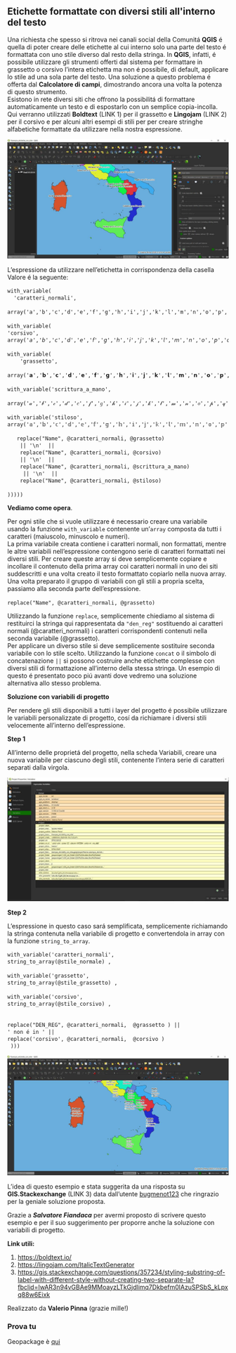 ## Etichette formattate con diversi stili all'interno del testo

Una richiesta che spesso si ritrova nei canali social della Comunitá **QGIS** é quella di poter creare delle etichette al cui interno solo una parte del testo é formattata con uno stile diverso dal resto della stringa.  In **QGIS**, infatti, é possibile utilizzare gli strumenti offerti dal sistema per formattare in grassetto o corsivo l’intera etichetta ma non é possibile, di default, applicare lo stile ad una sola parte del testo. 
Una soluzione a questo problema é offerta dal **Calcolatore di campi**, dimostrando ancora una volta la potenza di questo strumento. <br>
Esistono in rete diversi siti che offrono la possibilitá di formattare automaticamente un testo e di espostarlo con un semplice copia-incolla. Qui verranno utilizzati **Boldtext** (LINK 1) per il grassetto e **Lingojam** (LINK 2) per il corsivo e per alcuni altri esempi di stili per per creare stringhe alfabetiche formattate da utilizzare nella nostra espressione. 

![](/img/esempi/etichette_formattate_diversi_stili/img_01.jpg)

L’espressione da utilizzare nell’etichetta in corrispondenza della casella Valore é la seguente:

```
with_variable(
  'caratteri_normali',
  array('a','b','c','d','e','f','g','h','i','j','k','l','m','n','o','p','q','r','s','t','u','v','w','x','y','z','A','B','C','D','E','F','G','H','I','J','K','L','M','N','O','P','Q','R','S','T','U','V','W','X','Y','Z','0','1','2','3','4','5','6','7','8','9'),

with_variable(
'corsivo',
array('𝘢','𝘣','𝘤','𝘥','𝘦','𝘧','𝘨','𝘩','𝘪','𝘫','𝘬','𝘭','𝘮','𝘯','𝘰','𝘱','𝘲','𝘳','𝘴','𝘵','𝘶','𝘷','𝘸','𝘹','𝘺','𝘻','𝘈','𝘉','𝘊','𝘋','𝘌','𝘍','𝘎','𝘏','𝘐','𝘑','𝘒','𝘓','𝘔','𝘕','𝘖','𝘗','𝘘','𝘙','𝘚','𝘛','𝘜','𝘝','𝘞','𝘟','𝘠','𝘡','0','1','2','3','4','5','6','7','8','9'),

with_variable(
    'grassetto',
    array('𝗮','𝗯','𝗰','𝗱','𝗲','𝗳','𝗴','𝗵','𝗶','𝗷','𝗸','𝗹','𝗺','𝗻','𝗼','𝗽','𝗾','𝗿','𝘀','𝘁','𝘂','𝘃','𝘄','𝘅','𝘆','𝘇','𝗔','𝗕','𝗖','𝗗','𝗘','𝗙','𝗚','𝗛','𝗜','𝗝','𝗞','𝗟','𝗠','𝗡','𝗢','𝗣','𝗤','𝗥','𝗦','𝗧','𝗨','𝗩','𝗪','𝗫','𝗬','𝗭','𝟬','𝟭','𝟮','𝟯','𝟰','𝟱','𝟲','𝟳','𝟴','𝟵'),

with_variable('scrittura_a_mano', 

array('𝒶','𝒷','𝒸','𝒹','𝑒','𝒻','𝑔','𝒽','𝒾','𝒿','𝓀','𝓁','𝓂','𝓃','𝑜','𝓅','𝓆','𝓇','𝓈','𝓉','𝓊','𝓋','𝓌','𝓍','𝓎','𝓏','𝒜','𝐵','𝒞','𝒟','𝐸','𝐹','𝒢','𝐻','𝐼','𝒥','𝒦','𝐿','𝑀','𝒩','𝒪','𝒫','𝒬','𝑅','𝒮','𝒯','𝒰','𝒱','𝒲','𝒳','𝒴','𝒵','𝟢','𝟣','𝟤','𝟥','𝟦','5','𝟨','𝟩','𝟪','𝟫'),

with_variable('stiloso',
array('𝕒','𝕓','𝕔','𝕕','𝕖','𝕗','𝕘','𝕙','𝕚','𝕛','𝕜','𝕝','𝕞','𝕟','𝕠','𝕡','𝕢','𝕣','𝕤','𝕥','𝕦','𝕧','𝕨','𝕩','𝕪','𝕫','𝔸','𝔹','ℂ','𝔻','𝔼','𝔽','𝔾','ℍ','𝕀','𝕁','𝕂','𝕃','𝕄','ℕ','𝕆','ℙ','ℚ','ℝ','𝕊','𝕋','𝕌','𝕍','𝕎','𝕏','𝕐','ℤ','𝟘','𝟙','𝟚','𝟛','𝟜','𝟝','𝟞','𝟟','𝟠','𝟡'),
	
   replace("Name", @caratteri_normali, @grassetto) 
	|| '\n'  ||  
	replace("Name", @caratteri_normali, @corsivo)
    || '\n'  ||  
    replace("Name", @caratteri_normali, @scrittura_a_mano)
     || '\n'  ||  
    replace("Name", @caratteri_normali, @stiloso)
  
)))))
```

**Vediamo come opera**. <br>

Per ogni stile che si vuole utilizzare é necessario creare una variabile usando la funzione `with_variable` contenente un’`array` composta da tutti i caratteri (maiuscolo, minuscolo e numeri).<br>
La prima variabile creata contiene i caratteri normali, non formattati, mentre le altre variabili nell’espressione contengono serie di caratteri formattati nei diversi stili. Per creare queste array si deve semplicemente copiare e incollare il contenuto della prima array coi caratteri normali in uno dei siti suddescritti e una volta creato il testo formattato copiarlo nella nuova array. <br>
Una volta preparato il gruppo di variabili con gli stili a propria scelta, passiamo alla seconda parte dell’espressione.

`replace("Name", @caratteri_normali, @grassetto)`

Utilizzando la funzione `replace`, semplicemente chiediamo al sistema di restituirci la stringa qui rappresentata da `"den_reg"` sostituendo ai caratteri normali (@caratteri_normali) i caratteri corrispondenti contenuti nella seconda variabile (@grassetto).<br>
Per applicare un diverso stile si deve semplicemente sostituire seconda variabile con lo stile scelto. 
Utilizzando la funzione `concat` o il simbolo di concatenazione `||` si possono costruire anche etichette complesse con diversi stili di formattazione all’interno della stessa stringa. Un esempio di questo é presentato poco piú avanti dove vedremo una soluzione alternativa allo stesso problema.

**Soluzione con variabili di progetto**

Per rendere gli stili disponibili a tutti i layer del progetto é possibile utilizzare le variabili personalizzate di progetto, cosí da richiamare i diversi stili velocemente all’interno dell’espressione. 

**Step 1**

All’interno delle proprietá del progetto, nella scheda Variabili, creare una nuova variabile per ciascuno degli stili, contenente l’intera serie di caratteri separati dalla virgola. 

![](/img/esempi/etichette_formattate_diversi_stili/img_02.jpg)

**Step 2** 

L’espressione in questo caso sará semplificata, semplicemente richiamando la stringa contenuta nella variabile di progetto e convertendola in array con la funzione `string_to_array`. 

```
with_variable('caratteri_normali',
string_to_array(@stile_normale) ,

with_variable('grassetto',
string_to_array(@stile_grassetto) ,

with_variable('corsivo',
string_to_array(@stile_corsivo) ,


replace("DEN_REG", @caratteri_normali,  @grassetto ) || 
' non é in ' || 
replace('corsivo', @caratteri_normali,  @corsivo )
 )))
```

![](/img/esempi/etichette_formattate_diversi_stili/img_03.jpg)

L’idea di questo esempio e stata suggerita da una risposta su **GIS.Stackexchange** (LINK 3) data dall’utente [bugmenot123](https://gis.stackexchange.com/users/51035/bugmenot123) che ringrazio per la geniale soluzione proposta.

Grazie a _**Salvatore Fiandaca**_ per avermi proposto di scrivere questo esempio e per il suo suggerimento per  proporre anche la soluzione con variabili di progetto.

**Link utili:**

1. <https://boldtext.io/>
2. <https://lingojam.com/ItalicTextGenerator>
3. <https://gis.stackexchange.com/questions/357234/styling-substring-of-label-with-different-style-without-creating-two-separate-la?fbclid=IwAR3n94vGBAe9MMoayzLTkGjdlimq7Dkbefm0lAzuSPSbS_kLpxq88w6Eixk>

Realizzato da **Valerio Pinna** (grazie mille!)

### Prova tu

Geopackage è [qui](https://github.com/gbvitrano/HfcQGIS/raw/master/esempi/etichette_con_stile.gpkg)
